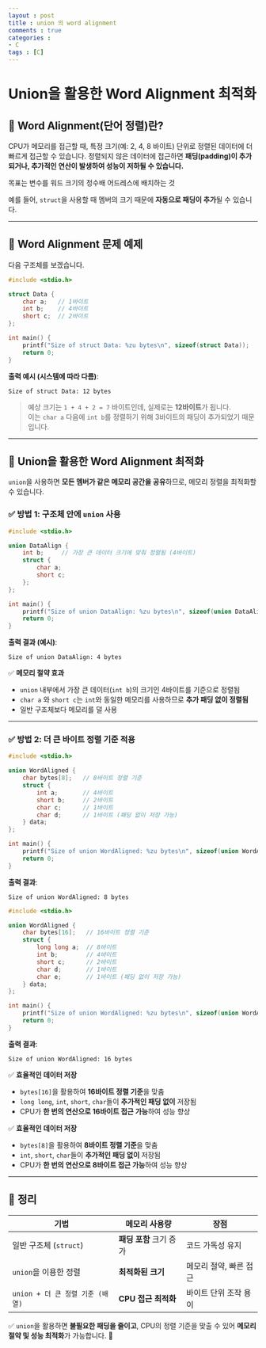 ```yaml
---
layout : post
title : union 의 word alignment
comments : true
categories : 
- C
tags : [C]
---
```


# Union을 활용한 Word Alignment 최적화

## 🔹 Word Alignment(단어 정렬)란?

CPU가 메모리를 접근할 때, 특정 크기(예: 2, 4, 8 바이트) 단위로 정렬된 데이터에 더 빠르게 접근할 수 있습니다. 정렬되지 않은 데이터에 접근하면 **패딩(padding)이 추가되거나, 추가적인 연산이 발생하여 성능이 저하될 수 있습니다.**

목표는 변수를 워드 크기의 정수배 어드레스에 배치하는 것

예를 들어, `struct`을 사용할 때 멤버의 크기 때문에 **자동으로 패딩이 추가**될 수 있습니다.

---

## 🔹 Word Alignment 문제 예제

다음 구조체를 보겠습니다.

```c
#include <stdio.h>

struct Data {
    char a;   // 1바이트
    int b;    // 4바이트
    short c;  // 2바이트
};

int main() {
    printf("Size of struct Data: %zu bytes\n", sizeof(struct Data));
    return 0;
}
```

**출력 예시 (시스템에 따라 다름)**:
```
Size of struct Data: 12 bytes
```

> 예상 크기는 `1 + 4 + 2 = 7` 바이트인데, 실제로는 **12바이트**가 됩니다.  
> 이는 `char a` 다음에 `int b`를 정렬하기 위해 3바이트의 패딩이 추가되었기 때문입니다.

---

## 🔹 Union을 활용한 Word Alignment 최적화

`union`을 사용하면 **모든 멤버가 같은 메모리 공간을 공유**하므로, 메모리 정렬을 최적화할 수 있습니다.

### ✅ 방법 1: 구조체 안에 `union` 사용

```c
#include <stdio.h>

union DataAlign {
    int b;     // 가장 큰 데이터 크기에 맞춰 정렬됨 (4바이트)
    struct {
        char a;
        short c;
    };
};

int main() {
    printf("Size of union DataAlign: %zu bytes\n", sizeof(union DataAlign));
    return 0;
}
```

**출력 결과 (예시)**:
```
Size of union DataAlign: 4 bytes
```

✅ **메모리 절약 효과**  
- `union` 내부에서 가장 큰 데이터(`int b`)의 크기인 4바이트를 기준으로 정렬됨
- `char a` 와 `short c`는 `int`와 동일한 메모리를 사용하므로 **추가 패딩 없이 정렬됨**
- 일반 구조체보다 메모리를 덜 사용

---

### ✅ 방법 2: 더 큰 바이트 정렬 기준 적용

```c
#include <stdio.h>

union WordAligned {
    char bytes[8];   // 8바이트 정렬 기준
    struct {
        int a;       // 4바이트
        short b;     // 2바이트
        char c;      // 1바이트
        char d;      // 1바이트 (패딩 없이 저장 가능)
    } data;
};

int main() {
    printf("Size of union WordAligned: %zu bytes\n", sizeof(union WordAligned));
    return 0;
}
```

**출력 결과**:
```
Size of union WordAligned: 8 bytes
```



```c
#include <stdio.h>

union WordAligned {
    char bytes[16];   // 16바이트 정렬 기준
    struct {
        long long a;  // 8바이트
        int b;        // 4바이트
        short c;      // 2바이트
        char d;       // 1바이트
        char e;       // 1바이트 (패딩 없이 저장 가능)
    } data;
};

int main() {
    printf("Size of union WordAligned: %zu bytes\n", sizeof(union WordAligned));
    return 0;
}
```

**출력 결과**:
```
Size of union WordAligned: 16 bytes
```

✅ **효율적인 데이터 저장**  
- `bytes[16]`을 활용하여 **16바이트 정렬 기준**을 맞춤
- `long long`, `int`, `short`, `char`들이 **추가적인 패딩 없이** 저장됨
- CPU가 **한 번의 연산으로 16바이트 접근 가능**하여 성능 향상

✅ **효율적인 데이터 저장**  
- `bytes[8]`을 활용하여 **8바이트 정렬 기준**을 맞춤
- `int`, `short`, `char`들이 **추가적인 패딩 없이** 저장됨
- CPU가 **한 번의 연산으로 8바이트 접근 가능**하여 성능 향상

---

## 🔹 정리

| 기법 | 메모리 사용량 | 장점 |
|------|--------------|------|
| 일반 구조체 (`struct`) | **패딩 포함** 크기 증가 | 코드 가독성 유지 |
| `union`을 이용한 정렬 | **최적화된 크기** | 메모리 절약, 빠른 접근 |
| `union + 더 큰 정렬 기준 (배열)` | **CPU 접근 최적화** | 바이트 단위 조작 용이 |

✅ `union`을 활용하면 **불필요한 패딩을 줄이고**, CPU의 정렬 기준을 맞출 수 있어 **메모리 절약 및 성능 최적화**가 가능합니다. 🚀
